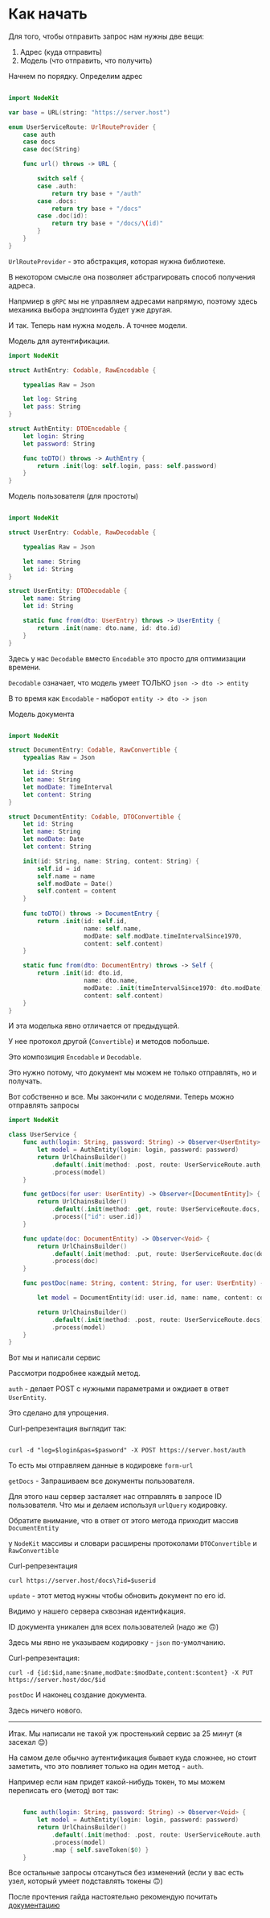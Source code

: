 # Как начать

Для того, чтобы отправить запрос нам нужны две вещи:
1) Адрес (куда отправить)
2) Модель (что отправить, что получить)

Начнем по порядку. Определим адрес

```Swift

import NodeKit

var base = URL(string: "https://server.host")

enum UserServiceRoute: UrlRouteProvider {
    case auth
    case docs
    case doc(String)

    func url() throws -> URL {

        switch self {
        case .auth:
            return try base + "/auth"
        case .docs:
            return try base + "/docs"
        case .doc(id):
            return try base + "/docs/\(id)"
        }
    }
}
```
`UrlRouteProvider` - это абстракция, которая нужна библиотеке.

В некотором смысле она позволяет абстрагировать способ получения адреса.

Напрмиер в `gRPC` мы не управляем адресами напрямую, поэтому здесь механика выбора эндпоинта будет уже другая. 

И так. Теперь нам нужна модель. А точнее модели.

Модель для аутентификации. 

```Swift
import NodeKit

struct AuthEntry: Codable, RawEncodable {

    typealias Raw = Json

    let log: String
    let pass: String
}

struct AuthEntity: DTOEncodable {
    let login: String
    let password: String

    func toDTO() throws -> AuthEntry {
        return .init(log: self.login, pass: self.password)
    }
}

```

Модель пользователя (для простоты)

```Swift

import NodeKit

struct UserEntry: Codable, RawDecodable {

    typealias Raw = Json

    let name: String
    let id: String
}

struct UserEntity: DTODecodable {
    let name: String
    let id: String

    static func from(dto: UserEntry) throws -> UserEntity {
        return .init(name: dto.name, id: dto.id)
    }
}

```

Здесь у нас `Decodable` вместо `Encodable` это просто для оптимизации времени. 

`Decodable` означает, что модель умеет ТОЛЬКО `json -> dto -> entity`

В то время как `Encodable` - наборот `entity -> dto -> json`

Модель документа

```Swift 

import NodeKit

struct DocumentEntry: Codable, RawConvertible {
    typealias Raw = Json

    let id: String
    let name: String
    let modDate: TimeInterval
    let content: String
}

struct DocumentEntity: Codable, DTOConvertible {
    let id: String
    let name: String
    let modDate: Date
    let content: String

    init(id: String, name: String, content: String) {
        self.id = id
        self.name = name
        self.modDate = Date()
        self.content = content
    }
    
    func toDTO() throws -> DocumentEntry {
        return .init(id: self.id, 
                     name: self.name, 
                     modDate: self.modDate.timeIntervalSince1970,
                     content: self.content)
    }

    static func from(dto: DocumentEntry) throws -> Self {
        return .init(id: dto.id, 
                     name: dto.name, 
                     modDate: .init(timeIntervalSince1970: dto.modDate),
                     content: self.content)
    }
}

```

И эта моделька явно отличается от предыдущей.

У нее протокол другой (`Convertible`) и методов побольше. 

Это композиция `Encodable` и `Decodable`. 

Это нужно потому, что документ мы можем не только отправлять, но и получать. 

Вот собственно и все. Мы закончили с моделями. Теперь можно отправлять запросы

```Swift
import NodeKit

class UserService {
    func auth(login: String, password: String) -> Observer<UserEntity> {
        let model = AuthEntity(login: login, password: password)
        return UrlChainsBuilder()
            .default(.init(method: .post, route: UserServiceRoute.auth, encoding: .formUrl))
            .process(model)
    }

    func getDocs(for user: UserEntity) -> Observer<[DocumentEntity]> {
        return UrlChainsBuilder()
            .default(.init(method: .get, route: UserServiceRoute.docs, encoding: .urlQuery))
            .process(["id": user.id])
    }

    func update(doc: DocumentEntity) -> Observer<Void> {
        return UrlChainsBuilder()
            .default(.init(method: .put, route: UserServiceRoute.doc(doc.id)))
            .process(doc)
    }

    func postDoc(name: String, content: String, for user: UserEntity) -> Observer<Void> {

        let model = DocumentEntity(id: user.id, name: name, content: content)

        return UrlChainsBuilder()
            .default(.init(method: .post, route: UserServiceRoute.docs))
            .process(model)
    }
}

```

Вот мы и написали сервис

Рассмотри подробнее каждый метод.

`auth` - делает POST с нужными параметрами и ождиает в ответ `UserEntity`. 

Это сделано для упрощения. 

Curl-репрезентация выглядит так:

```Shell

curl -d "log=$login&pas=$pasword" -X POST https://server.host/auth

```

То есть мы отправляем данные в кодировке `form-url`


`getDocs` - Запрашиваем все документы пользователя. 

Для этого наш сервер засталяет нас отправлять в запросе ID пользователя. Что мы и делаем используя `urlQuery` кодировку. 

Обратите внимание, что в ответ от этого метода приходит массив `DocumentEntity` 

у `NodeKit` массивы и словари расширены протоколами `DTOConvertible` и `RawConvertible`

Curl-репрезентация

```Shell
curl https://server.host/docs\?id=$userid
```

`update` - этот метод нужны чтобы обновить документ по его id. 

Видимо у нашего сервера сквозная идентифкация. 

ID документа уникален для всех пользователей (надо же 🙃)

Здесь мы явно не указываем кодировку - `json` по-умолчанию. 

Curl-репрезентация:

```Shell
curl -d {id:$id,name:$name,modDate:$modDate,content:$content} -X PUT https://server.host/doc/$id
```

`postDoc` И наконец создание документа.

Здесь ничего нового.

---

Итак. Мы написали не такой уж простенький сервис за 25 минут (я засекал 😊)

На самом деле обычно аутентификация бывает куда сложнее, но стоит заметить, что это повлияет только на один метод - `auth`. 

Например если нам придет какой-нибудь токен, то мы можем переписать его (метод) вот так:

```Swift

    func auth(login: String, password: String) -> Observer<Void> {
        let model = AuthEntity(login: login, password: password)
        return UrlChainsBuilder()
            .default(.init(method: .post, route: UserServiceRoute.auth, encoding: .formUrl))
            .process(model)
            .map { self.saveToken($0) }
    }
```

Все остальные запросы отсануться без изменений (если у вас есть узел, который умеет подставлять токены 🙃)

После прочтения гайда настоятельно рекомендую почитать [документацию](Usage.md)